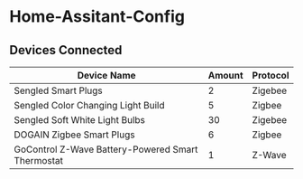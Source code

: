 # Home-Assitant-Config

## Devices Connected
| Device Name | Amount | Protocol|
| ------- | ------| -----|
| Sengled Smart Plugs | 2 | Zigebee |
| Sengled Color Changing Light Build | 5 | Zigbee|
| Sengled Soft White Light Bulbs | 30 | Zigebee |
| DOGAIN Zigbee Smart Plugs | 6 | Zigbee |
| GoControl Z-Wave Battery-Powered Smart Thermostat | 1 | Z-Wave |
